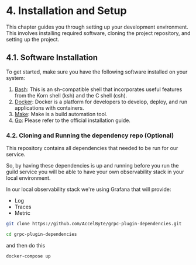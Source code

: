 # 4. Installation and Setup

This chapter guides you through setting up your development environment. 
This involves installing required software, cloning the project repository, and 
setting up the project.

## 4.1. Software Installation

To get started, make sure you have the following software installed on your system:

1. [Bash](https://www.gnu.org/software/bash/): This is an sh-compatible shell that incorporates useful features from the Korn shell (ksh) and the C shell (csh).
2. [Docker](https://www.docker.com/products/docker-desktop): Docker is a platform for developers to develop, deploy, and run applications with containers.
3. [Make](https://www.gnu.org/software/make/): Make is a build automation tool.
4. [Go](https://golang.org/dl/): Please refer to the official installation guide.

### 4.2. Cloning and Running the dependency repo (Optional)

This repository contains all dependencies that needed to be run for our service. 

So, by having these dependencies is up and running before you run the guild service you will be able to have your own observability stack in your local environment.

In our local observability stack we're using Grafana that will provide:

- Log
- Traces
- Metric

```bash
git clone https://github.com/AccelByte/grpc-plugin-dependencies.git
```

```bash
cd grpc-plugin-dependencies
```

and then do this

```bash
docker-compose up

```
